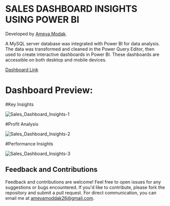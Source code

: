 # SALES DASHBOARD INSIGHTS USING POWER BI

Developed by [Ameya Modak](https://www.linkedin.com/in/ameya-modak/).

A MySQL server database was integrated with Power BI for data analysis. The data was transformed and cleaned in the Power Query Editor, then used to create interactive dashboards in Power BI. These dashboards are accessible on both desktop and mobile devices.

[Dashboard Link](https://app.powerbi.com/links/WJ7UpGLPJ5?ctid=7680f0c8-c74d-49f2-8cd4-c53d02e7533d&pbi_source=linkShare&bookmarkGuid=42de7928-5140-458e-9a9e-583f458273b2)

# Dashboard Preview:

#Key Insights

![Sales_Dashboard_Insights-1](https://github.com/ameya182003/Sales_DashBoard_Insights_using_PowerBI/assets/115361241/46c8e55d-a25c-4ef9-a086-1e8a885b89c6)

#Profit Analysis

![Sales_Dashboard_Insights-2](https://github.com/ameya182003/Sales_DashBoard_Insights_using_PowerBI/assets/115361241/0ec4b6c9-75a6-4422-b052-ef97ca06d463)

#Performance Insights

![Sales_Dashboard_Insights-3](https://github.com/ameya182003/Sales_DashBoard_Insights_using_PowerBI/assets/115361241/a8b7893d-2f8f-4139-b57d-8322c825eeb4)

## Feedback and Contributions

Feedback and contributions are welcome! Feel free to open issues for any suggestions or bugs encountered. If you'd like to contribute, please fork the repository and submit a pull request. For direct communication, you can email me at [ameyamoddak26@gmail.com](mailto:ameyamoddak26@gmail.com).
